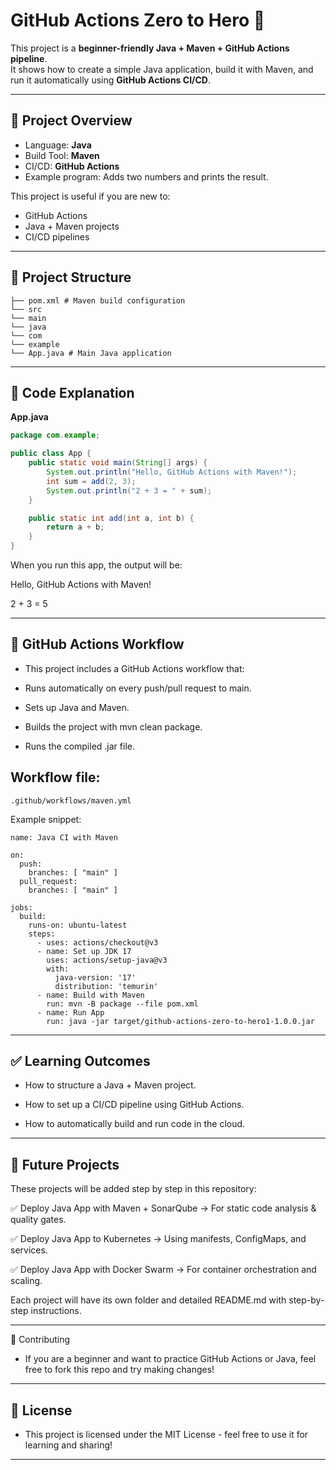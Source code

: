 # GitHub Actions Zero to Hero 🚀

This project is a **beginner-friendly Java + Maven + GitHub Actions pipeline**.  
It shows how to create a simple Java application, build it with Maven, and run it automatically using **GitHub Actions CI/CD**.

---

## 📌 Project Overview
- Language: **Java**
- Build Tool: **Maven**
- CI/CD: **GitHub Actions**
- Example program: Adds two numbers and prints the result.

This project is useful if you are new to:
- GitHub Actions
- Java + Maven projects
- CI/CD pipelines

---

## 📂 Project Structure
```
├── pom.xml # Maven build configuration
└── src
└── main
└── java
└── com
└── example
└── App.java # Main Java application
```

---

## 📜 Code Explanation

**App.java**
```java
package com.example;

public class App {
    public static void main(String[] args) {
        System.out.println("Hello, GitHub Actions with Maven!");
        int sum = add(2, 3);
        System.out.println("2 + 3 = " + sum);
    }

    public static int add(int a, int b) {
        return a + b;
    }
}
```

When you run this app, the output will be:


Hello, GitHub Actions with Maven!


2 + 3 = 5

---

## 🤖 GitHub Actions Workflow

- This project includes a GitHub Actions workflow that:

- Runs automatically on every push/pull request to main.

- Sets up Java and Maven.

- Builds the project with mvn clean package.

- Runs the compiled .jar file.

## Workflow file:
```
.github/workflows/maven.yml
```

Example snippet:
```
name: Java CI with Maven

on:
  push:
    branches: [ "main" ]
  pull_request:
    branches: [ "main" ]

jobs:
  build:
    runs-on: ubuntu-latest
    steps:
      - uses: actions/checkout@v3
      - name: Set up JDK 17
        uses: actions/setup-java@v3
        with:
          java-version: '17'
          distribution: 'temurin'
      - name: Build with Maven
        run: mvn -B package --file pom.xml
      - name: Run App
        run: java -jar target/github-actions-zero-to-hero1-1.0.0.jar
```
---

## ✅ Learning Outcomes

- How to structure a Java + Maven project.

- How to set up a CI/CD pipeline using GitHub Actions.

- How to automatically build and run code in the cloud.
---

## 🔮 Future Projects

These projects will be added step by step in this repository:

✅ Deploy Java App with Maven + SonarQube → For static code analysis & quality gates.

✅ Deploy Java App to Kubernetes → Using manifests, ConfigMaps, and services.

✅ Deploy Java App with Docker Swarm → For container orchestration and scaling.

Each project will have its own folder and detailed README.md with step-by-step instructions.

---

🙌 Contributing

- If you are a beginner and want to practice GitHub Actions or Java, feel free to fork this repo and try making changes!
---

## 📄 License

- This project is licensed under the MIT License - feel free to use it for learning and sharing!
---
